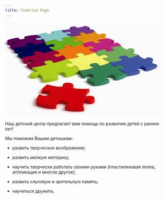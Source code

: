 ```yaml
---
title: Timeline Page
---
```


![Timeline Page](assets/img/work/proj-6/img1.jpg)

Наш детский центр предлагает вам помощь по развитию детей с ранних лет!

Мы поможем Вашим детишкам:

- развить творческое воображение;

- развить мелкую моторику;

- научить творчески работать своими руками (пластилиновая лепка, аппликация и многое другое);

- развить слуховую и зрительную память;

- научиться дружить.
